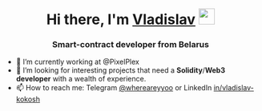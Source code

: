 <h1 align="center">Hi there, I'm <a href="https://www.linkedin.com/in/vladislav-kokosh-b02883205/" target="_blank">Vladislav</a> 
<img src="https://github.com/blackcater/blackcater/raw/main/images/Hi.gif" height="32"/></h1>
<h3 align="center">Smart-contract developer from Belarus</h3>

- 🔭 I’m currently working at @PixelPlex
- 🤔 I’m looking for interesting projects that need a **Solidity**/**Web3 developer** with a wealth of experience.
- 📫 How to reach me: Telegram [@whereareyyoo](https://t.me/whereareyyoo) or LinkedIn [in/vladislav-kokosh](https://www.linkedin.com/in/vladislav-kokosh-b02883205/) <br/>
